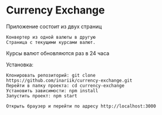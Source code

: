 # Currency Exchange

Приложение состоит из двух страниц

    Конвертер из одной валюты в другую
    Страница с текущими курсами валют.

Курсы валют обновляются раз в 24 часа

Установка:

    Клонировать репозиторий: git clone https://github.com/inariik/currency-exchange.git
    Перейти в папку проекта: cd currency-exchange
    Установить зависимости: npm install
    Запустить проект: npm start

    Открыть браузер и перейти по адресу http://localhost:3000